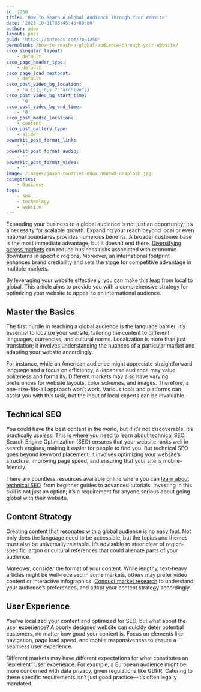 ```yaml
---
id: 1250
title: 'How To Reach A Global Audience Through Your Website'
date: '2023-10-31T05:45:46+00:00'
author: adam
layout: post
guid: 'https://infeeds.com/?p=1250'
permalink: /how-to-reach-a-global-audience-through-your-website/
csco_singular_layout:
    - default
csco_page_header_type:
    - default
csco_page_load_nextpost:
    - default
csco_post_video_bg_location:
    - 'a:1:{i:0;s:7:"archive";}'
csco_post_video_bg_start_time:
    - '0'
csco_post_video_bg_end_time:
    - '0'
csco_post_media_location:
    - content
csco_post_gallery_type:
    - slider
powerkit_post_format_link:
    - ''
powerkit_post_format_audio:
    - ''
powerkit_post_format_video:
    - ''
image: /images/jason-coudriet-eQux_nmDew0-unsplash.jpg
categories:
    - Business
tags:
    - seo
    - technology
    - website
---
```


Expanding your business to a global audience is not just an opportunity; it’s a necessity for scalable growth. Expanding your reach beyond local or even national boundaries provides numerous benefits. A broader customer base is the most immediate advantage, but it doesn’t end there. [Diversifying across markets](https://www.moonfare.com/glossary/risk-diversification) can reduce business risks associated with economic downturns in specific regions. Moreover, an international footprint enhances brand credibility and sets the stage for competitive advantage in multiple markets.

By leveraging your website effectively, you can make this leap from local to global. This article aims to provide you with a comprehensive strategy for optimizing your website to appeal to an international audience.

## **Master the Basics**

The first hurdle in reaching a global audience is the language barrier. It’s essential to localize your website, tailoring the content to different languages, currencies, and cultural norms. Localization is more than just translation; it involves understanding the nuances of a particular market and adapting your website accordingly.

For instance, while an American audience might appreciate straightforward language and a focus on efficiency, a Japanese audience may value politeness and formality. Different markets may also have varying preferences for website layouts, color schemes, and images. Therefore, a one-size-fits-all approach won’t work. Various tools and platforms can assist you with this task, but the input of local experts can be invaluable.

## **Technical SEO**

You could have the best content in the world, but if it’s not discoverable, it’s practically useless. This is where you need to learn about technical SEO. Search Engine Optimization (SEO) ensures that your website ranks well in search engines, making it easier for people to find you. But technical SEO goes beyond keyword placement; it involves optimizing your website’s structure, improving page speed, and ensuring that your site is mobile-friendly.

There are countless resources available online where you can [learn about technical SEO](https://hikeseo.co/learn/onsite/technical/), from beginner guides to advanced tutorials. Investing in this skill is not just an option; it’s a requirement for anyone serious about going global with their website.

## **Content Strategy**

Creating content that resonates with a global audience is no easy feat. Not only does the language need to be accessible, but the topics and themes must also be universally relatable. It’s advisable to steer clear of region-specific jargon or cultural references that could alienate parts of your audience.

Moreover, consider the format of your content. While lengthy, text-heavy articles might be well-received in some markets, others may prefer video content or interactive infographics. [Conduct market research](https://blog.marketresearch.com/top-10-reasons-why-you-need-market-research) to understand your audience’s preferences, and adapt your content strategy accordingly.

## **User Experience**

You’ve localized your content and optimized for SEO, but what about the user experience? A poorly designed website can quickly deter potential customers, no matter how good your content is. Focus on elements like navigation, page load speed, and mobile responsiveness to ensure a seamless user experience.

Different markets may have different expectations for what constitutes an “excellent” user experience. For example, a European audience might be more concerned with data privacy, given regulations like GDPR. Catering to these specific requirements isn’t just good practice—it’s often legally mandated.
